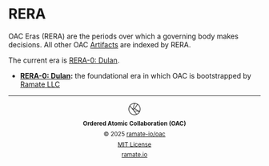 # RERA
OAC Eras (RERA) are the periods over which a governing body makes decisions. All other OAC [Artifacts](../rglo/rera-000-000-000-dulan/rglo-000-000-000-artifact/README.md) are indexed by RERA.

The current era is [RERA-0: Dulan](./rera-000-000-000-dulan/README.md).

- **[RERA-0: Dulan](./rera-000-000-000-dulan/README.md):** the foundational era in which OAC is bootstrapped by [Ramate LLC](https://www.ramate.io)

<!--OAC FOOTER: DO NOT REMOVE THIS LINE-->
---

<div align="center">
  <a href="https://github.com/ramate-io/oac">
    <picture>
      <source srcset="/assets/oac-inverted-transparent.png" media="(prefers-color-scheme: dark)">
      <img height="24" src="/assets/oac-transparent.png" alt="OAC"/>
    </picture>
  </a>
  <br/>
  <sub>
    <b>Ordered Atomic Collaboration (OAC)</b>
    <br/>
    &copy; 2025 <a href="https://github.com/ramate-io/oac">ramate-io/oac</a>
    <br/>
    <a href="https://github.com/ramate-io/oac/blob/main/LICENSE">MIT License</a>
    <br/>
    <a href="https://www.ramate.io">ramate.io</a>
  </sub>
</div>
